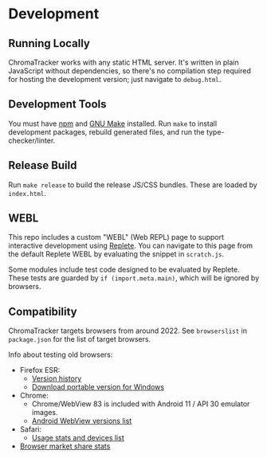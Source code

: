 # Development

## Running Locally

ChromaTracker works with any static HTML server. It's written in plain JavaScript without dependencies, so there's no compilation step required for hosting the development version; just navigate to `debug.html`.

## Development Tools

You must have [npm](https://www.npmjs.com/) and [GNU Make](https://www.gnu.org/software/make/) installed. Run `make` to install development packages, rebuild generated files, and run the type-checker/linter.

## Release Build

Run `make release` to build the release JS/CSS bundles. These are loaded by `index.html`.

## WEBL

This repo includes a custom "WEBL" (Web REPL) page to support interactive development using [Replete](https://github.com/jamesdiacono/replete). You can navigate to this page from the default Replete WEBL by evaluating the snippet in `scratch.js`.

Some modules include test code designed to be evaluated by Replete. These tests are guarded by `if (import.meta.main)`, which will be ignored by browsers.

## Compatibility

ChromaTracker targets browsers from around 2022. See `browserslist` in `package.json` for the list of target browsers.

Info about testing old browsers:

- Firefox ESR:
  - [Version history](https://en.wikipedia.org/wiki/Firefox_version_history)
  - [Download portable version for Windows](https://portableapps.com/apps/internet/firefox_portable/legacy)
- Chrome:
  - Chrome/WebView 83 is included with Android 11 / API 30 emulator images.
  - [Android WebView versions list](https://docs.signageos.io/hc/en-us/articles/4405381554578-Browser-WebKit-and-Chromium-versions-by-each-Platform#h_01HABYXXZMDMS644M0BXH43GYD)
- Safari:
  - [Usage stats and devices list](https://iosref.com/ios-usage)
- [Browser market share stats](https://gs.statcounter.com/browser-version-market-share)
